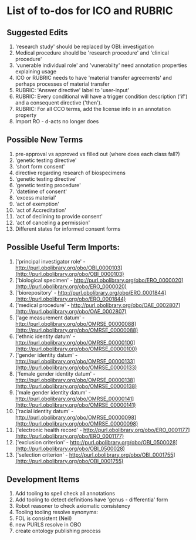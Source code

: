 # List of to-dos for ICO and RUBRIC

## Suggested Edits
1. 'research study' should be replaced by OBI: investigation
1. Medical procedure should be 'research procedure' and 'clinical procedure'
1. 'vunerable individual role' and 'vunerabilty' need annotation properties explaining usage
1. ICO or RUBRIC needs to have 'material transfer agreements' and perhaps processes of material transfer
1. RUBRIC: 'Answer directive' label to 'user-input'
1. RUBRIC: Every conditional will have a trigger condition description ('if') and a consequent directive ('then').
1. RUBRIC: For all CCO terms, add the license info in an annotation property
1. Import RO - d-acts no longer does

## Possible New Terms
1. pre-approval vs approved vs filled out (where does each class fall?)
1. 'genetic testing directive'
1. 'short form consent'
1. directive regarding research of biospecimens
1. 'genetic testing directive'
1. 'genetic testing procedure'
1. 'datetime of consent'
1. 'excess material'
1. 'act of exemption'
1. 'act of Accreditation'
1. 'act of declining to provide consent'
1. 'act of canceling a permission'
1. Different states for informed consent forms

## Possible Useful Term Imports:
1. ['principal investigator role' - http://purl.obolibrary.org/obo/OBI_0000103](http://purl.obolibrary.org/obo/OBI_0000103)
1. ['biological specimen' - http://purl.obolibrary.org/obo/ERO_0000020](http://purl.obolibrary.org/obo/ERO_0000020)
1. ['biorepository' - http://purl.obolibrary.org/obo/ERO_0001844](http://purl.obolibrary.org/obo/ERO_0001844)
1. ['medical procedure' - http://purl.obolibrary.org/obo/OAE_0002807](http://purl.obolibrary.org/obo/OAE_0002807)
1. ['age measurement datum' - http://purl.obolibrary.org/obo/OMRSE_00000088](http://purl.obolibrary.org/obo/OMRSE_00000088)
1. ['ethnic identity datum' - http://purl.obolibrary.org/obo/OMRSE_00000100](http://purl.obolibrary.org/obo/OMRSE_00000100)
1. ['gender identity datum' - http://purl.obolibrary.org/obo/OMRSE_00000133](http://purl.obolibrary.org/obo/OMRSE_00000133)
1. ['female gender identity datum' - http://purl.obolibrary.org/obo/OMRSE_00000138](http://purl.obolibrary.org/obo/OMRSE_00000138)
1. ['male gender identity datum' - http://purl.obolibrary.org/obo/OMRSE_00000141](http://purl.obolibrary.org/obo/OMRSE_00000141)
1. ['racial identity datum' - http://purl.obolibrary.org/obo/OMRSE_00000098](http://purl.obolibrary.org/obo/OMRSE_00000098)
1. ['electronic health record' - http://purl.obolibrary.org/obo/ERO_0001177](http://purl.obolibrary.org/obo/ERO_0001177)
1. ['exclusion criterion' - http://purl.obolibrary.org/obo/OBI_0500028](http://purl.obolibrary.org/obo/OBI_0500028)
1. ['selection criterion' - http://purl.obolibrary.org/obo/OBI_0001755](http://purl.obolibrary.org/obo/OBI_0001755)

## Development Items
1. Add tooling to spell check all annotations
1. Add tooling to detect definitions have 'genus - differentia' form
1. Robot reasoner to check axiomatic consistency
1. Tooling tooling resolve synonyms:
1. FOL is consistent (Neil)
1. new PURLS resolve in OBO
1. create ontology publishing process
